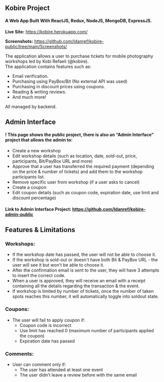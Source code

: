 ## Kobire Project

#### A Web App Built With ReactJS, Redux, NodeJS, MongoDB, ExpressJS.

**Live Site:** https://kobire.herokuapp.com/

**Screenshots:** https://github.com/Idanref/kobire-public/tree/main/Screenshots/

The application allows a user to purchase tickets for mobile photography workshops led by Kobi Refaeli (@kobire).
<br>
The application contains features such as:
* Email verification.
* Purchasing using PayBox/Bit (No external API was used)
* Purchasing in discount prices using coupons.
* Reading & writing reviews.
* And much more!

All managed by backend.

## Admin Interface

#### ! This page shows the public project, there is also an **“Admin Interface”** project that allows the admin to:
* Create a new workshop
* Edit workshop details (such as location, date, sold-out, price, participants, Bit/PayBox URL and more)
* Approve that a user has transferred the required payment (depending on the price & number of tickets) and add them to the workshop participants list.
* Remove specific user from workshop (if a user asks to cancel)
* Create a coupon
* Edit coupon details (such as coupon code, expiration date, use limit and discount percentage)

#### Link to Admin Interface Project: https://github.com/Idanref/kobire-admin-public

## Features & Limitations

### Workshops:
* If the workshop date has passed, the user will not be able to choose it.
* If the workshop is sold-out or doesn't have both Bit & PayBox URL - the user will see it but won't be able to choose it.
* After the confirmation email is sent to the user, they will have 3 attempts to insert the correct code.
* When a user is approved, they will receive an email with a receipt containing all the details regarding the transaction & the event.
* If workshop is limited by number of tickets, once the number of taken spots reaches this number, it will automatically toggle into soldout state.

### Coupons:
* The user will fail to apply coupon if:
  * Coupon code is incorrect
  * Use limit has reached 0 (maximum number of participants applied the coupon)
  * Expiration date has passed

### Comments:
* User can comment only if:
  * The user has attended at least one event
  * The user didn’t leave a review before with the same email
